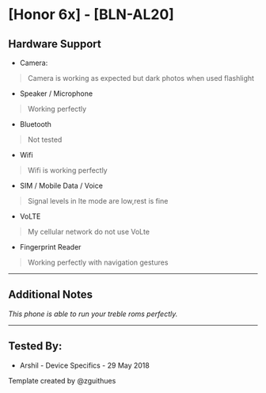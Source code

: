 # [Honor 6x] - [BLN-AL20]

## Hardware Support

* Camera:
> Camera is working as expected but dark photos when used flashlight

* Speaker / Microphone
> Working perfectly

* Bluetooth
> Not tested

* Wifi
> Wifi is working perfectly

* SIM / Mobile Data / Voice
> Signal levels in lte mode are low,rest is fine

* VoLTE
> My cellular network do not use VoLte

* Fingerprint Reader
> Working perfectly with navigation gestures

***
## Additional Notes

_This phone is able to run your treble roms perfectly._


***


## Tested By:
* Arshil - Device Specifics - 29 May 2018

Template created by @zguithues
